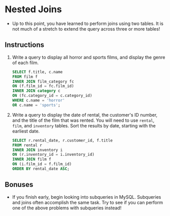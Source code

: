 # Nested Joins

* Up to this point, you have learned to perform joins using two tables. It is not much of a stretch to extend the query across three or more tables! 

## Instructions

1. Write a query to display all horror and sports films, and display the genre of each film.

   ```sql
   SELECT f.title, c.name
   FROM film f
   INNER JOIN film_category fc
   ON (f.film_id = fc.film_id)
   INNER JOIN category c
   ON (fc.category_id = c.category_id)
   WHERE c.name = 'horror'
   OR c.name = 'sports';
   ```

2. Write a query to display the date of rental, the customer's ID number, and the title of the film that was rented. You will need to use `rental`, `film`, and `inventory` tables. Sort the results by date, starting with the earliest date.

   ```sql
   SELECT r.rental_date, r.customer_id, f.title
   FROM rental r
   INNER JOIN inventory i
   ON (r.inventory_id = i.inventory_id)
   INNER JOIN film f
   ON (i.film_id = f.film_id)
   ORDER BY rental_date ASC;
   ```

## Bonuses

* If you finish early, begin looking into subqueries in MySQL. Subqueries and joins often accomplish the same task. Try to see if you can perform one of the above problems with subqueries instead!
